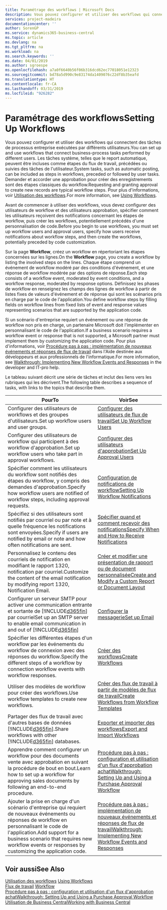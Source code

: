 ```yaml
---
title: Paramétrage des workflows | Microsoft Docs
description: Vous pouvez configurer et utiliser des workflows qui connectent des tâches de processus entreprise exécutées par différents utilisateurs. Les tâches système, telles que le report automatique, peuvent être incluses comme étapes du flux de travail, précédées ou suivies des tâches de l'utilisateur. Demander et accorder une approbation pour créer des enregistrements sont des étapes classiques du workflow.
services: project-madeira
documentationcenter: ''
author: SorenGP
ms.service: dynamics365-business-central
ms.topic: article
ms.devlang: na
ms.tgt_pltfrm: na
ms.workload: na
ms.search.keywords: ''
ms.date: 04/01/2019
ms.author: sgroespe
ms.openlocfilehash: a7a0f6640b56f06b316dcd62ec77018051e12323
ms.sourcegitcommit: bd78a5d990c9e83174da1409076c22df8b35eafd
ms.translationtype: HT
ms.contentlocale: fr-CA
ms.lasthandoff: 03/31/2019
ms.locfileid: "926282"
---
```

# <a name="setting-up-workflows"></a><span data-ttu-id="9e54f-105">Paramétrage des workflows</span><span class="sxs-lookup"><span data-stu-id="9e54f-105">Setting Up Workflows</span></span>
<span data-ttu-id="9e54f-106">Vous pouvez configurer et utiliser des workflows qui connectent des tâches de processus entreprise exécutées par différents utilisateurs.</span><span class="sxs-lookup"><span data-stu-id="9e54f-106">You can set up and use workflows that connect business-process tasks performed by different users.</span></span> <span data-ttu-id="9e54f-107">Les tâches système, telles que le report automatique, peuvent être incluses comme étapes du flux de travail, précédées ou suivies des tâches de l'utilisateur.</span><span class="sxs-lookup"><span data-stu-id="9e54f-107">System tasks, such as automatic posting, can be included as steps in workflows, preceded or followed by user tasks.</span></span> <span data-ttu-id="9e54f-108">Demander et accorder une approbation pour créer des enregistrements sont des étapes classiques du workflow.</span><span class="sxs-lookup"><span data-stu-id="9e54f-108">Requesting and granting approval to create new records are typical workflow steps.</span></span> <span data-ttu-id="9e54f-109">Pour plus d'informations, voir [Utilisation des workflows](across-use-workflows.md).</span><span class="sxs-lookup"><span data-stu-id="9e54f-109">For more information, see [Using Workflows](across-use-workflows.md).</span></span>  

 <span data-ttu-id="9e54f-110">Avant de commencer à utiliser des workflows, vous devez configurer des utilisateurs de workflow et des utilisateurs approbation, spécifier comment les utilisateurs reçoivent des notifications concernant les étapes de workflow, puis créer les workflows, potentiellement précédés d'une personnalisation de code.</span><span class="sxs-lookup"><span data-stu-id="9e54f-110">Before you begin to use workflows, you must set up workflow users and approval users, specify how users receive notifications about workflow steps, and then create the workflows, potentially preceded by code customization.</span></span>  

 <span data-ttu-id="9e54f-111">Sur la page **Workflow**, créez un workflow en répertoriant les étapes concernées sur les lignes.</span><span class="sxs-lookup"><span data-stu-id="9e54f-111">On the **Workflow** page, you create a workflow by listing the involved steps on the lines.</span></span> <span data-ttu-id="9e54f-112">Chaque étape comprend un événement de workflow modéré par des conditions d'événement, et une réponse de workflow modérée par des options de réponse.</span><span class="sxs-lookup"><span data-stu-id="9e54f-112">Each step consists of a workflow event, moderated by event conditions, and a workflow response, moderated by response options.</span></span> <span data-ttu-id="9e54f-113">Définissez les phases de workflow en renseignez les champs des lignes de workflow à partir de listes fixes de valeurs d'événement et de réponse qui sont les scénarios pris en charge par le code de l'application.</span><span class="sxs-lookup"><span data-stu-id="9e54f-113">You define workflow steps by filling fields on workflow lines from fixed lists of event and response values representing scenarios that are supported by the application code.</span></span>  

 <span data-ttu-id="9e54f-114">Si un scénario d'entreprise requiert un événement ou une réponse de workflow non pris en charge, un partenaire Microsoft doit l'implémenter en personnalisant le code de l'application.</span><span class="sxs-lookup"><span data-stu-id="9e54f-114">If a business scenario requires a workflow event or response that is not supported, a Microsoft partner must implement them by customizing the application code.</span></span> <span data-ttu-id="9e54f-115">Pour plus d'informations, voir [Procédure pas à pas : implémentation de nouveaux événements et réponses de flux de travail](/dynamics-nav/Walkthrough--Implementing-New-Workflow-Events-and-Responses) dans l'Aide destinée aux développeurs et aux professionnels de l'informatique.</span><span class="sxs-lookup"><span data-stu-id="9e54f-115">For more information, see [Walkthrough: Implementing New Workflow Events and Responses](/dynamics-nav/Walkthrough--Implementing-New-Workflow-Events-and-Responses) in the developer and IT-pro help.</span></span>

 <span data-ttu-id="9e54f-116">Le tableau suivant décrit une série de tâches et inclut des liens vers les rubriques qui les décrivent.</span><span class="sxs-lookup"><span data-stu-id="9e54f-116">The following table describes a sequence of tasks, with links to the topics that describe them.</span></span>  

|<span data-ttu-id="9e54f-117">**Pour**</span><span class="sxs-lookup"><span data-stu-id="9e54f-117">**To**</span></span>|<span data-ttu-id="9e54f-118">**Voir**</span><span class="sxs-lookup"><span data-stu-id="9e54f-118">**See**</span></span>|  
|------------|-------------|  
|<span data-ttu-id="9e54f-119">Configurer des utilisateurs de workflows et des groupes d'utilisateurs.</span><span class="sxs-lookup"><span data-stu-id="9e54f-119">Set up workflow users and user groups.</span></span>|[<span data-ttu-id="9e54f-120">Configurer des utilisateurs de flux de travail</span><span class="sxs-lookup"><span data-stu-id="9e54f-120">Set Up Workflow Users</span></span>](across-how-to-set-up-workflow-users.md)|  
|<span data-ttu-id="9e54f-121">Configurer des utilisateurs de workflow qui participent à des workflow d'approbation.</span><span class="sxs-lookup"><span data-stu-id="9e54f-121">Set up workflow users who take part in approval workflows.</span></span>|[<span data-ttu-id="9e54f-122">Configurer des utilisateurs d'approbation</span><span class="sxs-lookup"><span data-stu-id="9e54f-122">Set Up Approval Users</span></span>](across-how-to-set-up-approval-users.md)|  
|<span data-ttu-id="9e54f-123">Spécifier comment les utilisateurs du workflow sont notifiés des étapes du workflow, y compris des demandes d'approbation.</span><span class="sxs-lookup"><span data-stu-id="9e54f-123">Specify how workflow users are notified of workflow steps, including approval requests.</span></span>|[<span data-ttu-id="9e54f-124">Configuration de notifications de workflow</span><span class="sxs-lookup"><span data-stu-id="9e54f-124">Setting Up Workflow Notifications</span></span>](across-setting-up-workflow-notifications.md)|  
|<span data-ttu-id="9e54f-125">Spécifiez si des utilisateurs sont notifiés par courriel ou par note et à quelle fréquence les notifications sont envoyées.</span><span class="sxs-lookup"><span data-stu-id="9e54f-125">Specify if users are notified by email or note and how often notifications are sent.</span></span>|[<span data-ttu-id="9e54f-126">Spécifier quand et comment recevoir des notifications</span><span class="sxs-lookup"><span data-stu-id="9e54f-126">Specify When and How to Receive Notifications</span></span>](across-how-to-specify-when-and-how-to-receive-notifications.md)|  
|<span data-ttu-id="9e54f-127">Personnalisez le contenu des courriels de notification en modifiant le rapport 1320, notification par courriel.</span><span class="sxs-lookup"><span data-stu-id="9e54f-127">Customize the content of the email notification by modifying report 1320, Notification Email.</span></span>|[<span data-ttu-id="9e54f-128">Créer et modifier une présentation de rapport ou de document personnalisée</span><span class="sxs-lookup"><span data-stu-id="9e54f-128">Create and Modify a Custom Report or Document Layout</span></span>](ui-how-create-custom-report-layout.md)|  
|<span data-ttu-id="9e54f-129">Configurer un serveur SMTP pour activer une communication entrante et sortante de [!INCLUDE[d365fin](includes/d365fin_md.md)] par courriel</span><span class="sxs-lookup"><span data-stu-id="9e54f-129">Set up an SMTP server to enable email communication in and out of [!INCLUDE[d365fin](includes/d365fin_md.md)]</span></span>|[<span data-ttu-id="9e54f-130">Configurer la messagerie</span><span class="sxs-lookup"><span data-stu-id="9e54f-130">Set up Email</span></span>](admin-how-setup-email.md)|
|<span data-ttu-id="9e54f-131">Spécifier les différentes étapes d'un workflow par les événements du workflow de connexion avec des réponses du workflow.</span><span class="sxs-lookup"><span data-stu-id="9e54f-131">Specify the different steps of a workflow by connection workflow events with workflow responses.</span></span>|[<span data-ttu-id="9e54f-132">Créer des workflows</span><span class="sxs-lookup"><span data-stu-id="9e54f-132">Create Workflows</span></span>](across-how-to-create-workflows.md)|  
|<span data-ttu-id="9e54f-133">Utiliser des modèles de workflow pour créer des workflows.</span><span class="sxs-lookup"><span data-stu-id="9e54f-133">Use workflow templates to create new workflows.</span></span>|[<span data-ttu-id="9e54f-134">Créer des flux de travail à partir de modèles de flux de travail</span><span class="sxs-lookup"><span data-stu-id="9e54f-134">Create Workflows from Workflow Templates</span></span>](across-how-to-create-workflows-from-workflow-templates.md)|  
|<span data-ttu-id="9e54f-135">Partager des flux de travail avec d'autres bases de données [!INCLUDE[d365fin](includes/d365fin_md.md)].</span><span class="sxs-lookup"><span data-stu-id="9e54f-135">Share workflows with other [!INCLUDE[d365fin](includes/d365fin_md.md)] databases.</span></span>|[<span data-ttu-id="9e54f-136">Exporter et importer des workflows</span><span class="sxs-lookup"><span data-stu-id="9e54f-136">Export and Import Workflows</span></span>](across-how-to-export-and-import-workflows.md)|  
|<span data-ttu-id="9e54f-137">Apprendre comment configurer un workflow pour des documents vente avec approbation en suivant la procédure de bout en bout.</span><span class="sxs-lookup"><span data-stu-id="9e54f-137">Learn how to set up a workflow for approving sales documents by following an end-to-end procedure.</span></span>|[<span data-ttu-id="9e54f-138">Procédure pas à pas : configuration et utilisation d'un flux d'approbation achat</span><span class="sxs-lookup"><span data-stu-id="9e54f-138">Walkthrough: Setting Up and Using a Purchase Approval Workflow</span></span>](walkthrough-setting-up-and-using-a-purchase-approval-workflow.md)|  
|<span data-ttu-id="9e54f-139">Ajouter la prise en charge d'un scénario d'entreprise qui requiert de nouveaux événements ou réponses de workflow en personnalisant le code de l'application.</span><span class="sxs-lookup"><span data-stu-id="9e54f-139">Add support for a business scenario that requires new workflow events or responses by customizing the application code.</span></span>|[<span data-ttu-id="9e54f-140">Procédure pas à pas : implémentation de nouveaux événements et réponses de flux de travail</span><span class="sxs-lookup"><span data-stu-id="9e54f-140">Walkthrough: Implementing New Workflow Events and Responses</span></span>](/dynamics-nav/Walkthrough--Implementing-New-Workflow-Events-and-Responses)|  

## <a name="see-also"></a><span data-ttu-id="9e54f-141">Voir aussi</span><span class="sxs-lookup"><span data-stu-id="9e54f-141">See Also</span></span>  
 <span data-ttu-id="9e54f-142">[Utilisation des workflows](across-use-workflows.md) </span><span class="sxs-lookup"><span data-stu-id="9e54f-142">[Using Workflows](across-use-workflows.md) </span></span>  
 <span data-ttu-id="9e54f-143">[Flux de travail](across-workflow.md) </span><span class="sxs-lookup"><span data-stu-id="9e54f-143">[Workflow](across-workflow.md) </span></span>  
 [<span data-ttu-id="9e54f-144">Procédure pas à pas : configuration et utilisation d'un flux d'approbation achat</span><span class="sxs-lookup"><span data-stu-id="9e54f-144">Walkthrough: Setting Up and Using a Purchase Approval Workflow</span></span>](walkthrough-setting-up-and-using-a-purchase-approval-workflow.md)  
 [<span data-ttu-id="9e54f-145">Utilisation de Business Central</span><span class="sxs-lookup"><span data-stu-id="9e54f-145">Working with Business Central</span></span>](ui-work-product.md)
